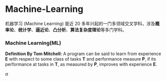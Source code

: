# Machine-Learning

机器学习 (Machine Learning) 是近 20 多年兴起的一门多领域交叉学科，涉及**概率论**、**统计学**、**逼近论**、**凸分析**、**算法复杂度理论**等多门学科。

### Machine Learning(ML)

**Definition By Tom Mitchell:** A program can be said to learn from experience **E** with respect to some class of tasks **T** and performance measure **P**, if its performance at tasks in **T**, as measured by **P**, improves with experience **E**.

$\alpha$




